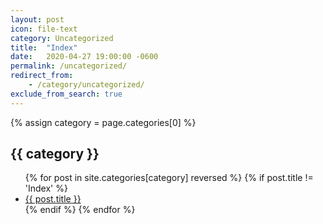 ```yaml
---
layout: post
icon: file-text
category: Uncategorized
title:  "Index"
date:   2020-04-27 19:00:00 -0600
permalink: /uncategorized/
redirect_from:
    - /category/uncategorized/
exclude_from_search: true
---
```


{% assign category = page.categories[0] %}

## {{ category }}

<ul>
    {% for post in site.categories[category] reversed %}
        {% if post.title != 'Index' %}
        <li><a href='{{ post.url }}'>{{ post.title }}</a></li>
        {% endif %}
    {% endfor %}
</ul>

